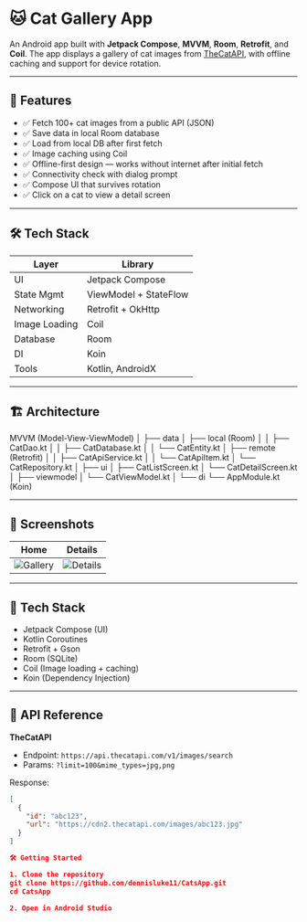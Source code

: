 # 🐱 Cat Gallery App

An Android app built with **Jetpack Compose**, **MVVM**, **Room**, **Retrofit**, and **Coil**. The app displays a gallery of cat images from [TheCatAPI](https://thecatapi.com), with offline caching and support for device rotation.

---

## 🚀 Features

- ✅ Fetch 100+ cat images from a public API (JSON)
- ✅ Save data in local Room database
- ✅ Load from local DB after first fetch
- ✅ Image caching using Coil
- ✅ Offline-first design — works without internet after initial fetch
- ✅ Connectivity check with dialog prompt
- ✅ Compose UI that survives rotation
- ✅ Click on a cat to view a detail screen

---

## 🛠️ Tech Stack

| Layer          | Library         |
|----------------|-----------------|
| UI             | Jetpack Compose |
| State Mgmt     | ViewModel + StateFlow |
| Networking     | Retrofit + OkHttp |
| Image Loading  | Coil            |
| Database       | Room            |
| DI             | Koin            |
| Tools          | Kotlin, AndroidX |

---

## 🏗️ Architecture
MVVM (Model-View-ViewModel)
│
├── data
│ ├── local (Room)
│ │ ├── CatDao.kt
│ │ ├── CatDatabase.kt
│ │ └── CatEntity.kt
│ ├── remote (Retrofit)
│ │ ├── CatApiService.kt
│ │ └── CatApiItem.kt
│ └── CatRepository.kt
│
├── ui
│ ├── CatListScreen.kt
│ └── CatDetailScreen.kt
│
├── viewmodel
│ └── CatViewModel.kt
│
└── di
└── AppModule.kt (Koin)


---

## 📲 Screenshots

| Home | Details |
|------|---------|
| ![Gallery](https://placehold.it/300x600?text=Cat+Gallery) | ![Details](https://placehold.it/300x600?text=Cat+Details) |

---

## 🧰 Tech Stack

- Jetpack Compose (UI)
- Kotlin Coroutines
- Retrofit + Gson
- Room (SQLite)
- Coil (Image loading + caching)
- Koin (Dependency Injection)

---

## 🔌 API Reference

**TheCatAPI**
- Endpoint: `https://api.thecatapi.com/v1/images/search`
- Params: `?limit=100&mime_types=jpg,png`

Response:
```json
[
  {
    "id": "abc123",
    "url": "https://cdn2.thecatapi.com/images/abc123.jpg"
  }
]

🛠️ Getting Started

1. Clone the repository
git clone https://github.com/dennisluke11/CatsApp.git
cd CatsApp

2. Open in Android Studio
